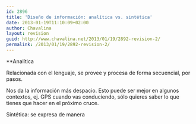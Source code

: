 ```yaml
---
id: 2896
title: 'Diseño de información: analítica vs. sintética'
date: 2013-01-19T11:10:09+02:00
author: Chavalina
layout: revision
guid: http://www.chavalina.net/2013/01/19/2892-revision-2/
permalink: /2013/01/19/2892-revision-2/
---
```

**Analítica</p> 

Relacionada con el lenguaje, se provee y procesa de forma secuencial, por pasos.

Nos da la información más despacio. Esto puede ser mejor en algunos contextos, ej. GPS cuando vas conduciendo, sólo quieres saber lo que tienes que hacer en el próximo cruce.

Sintética: se expresa de manera